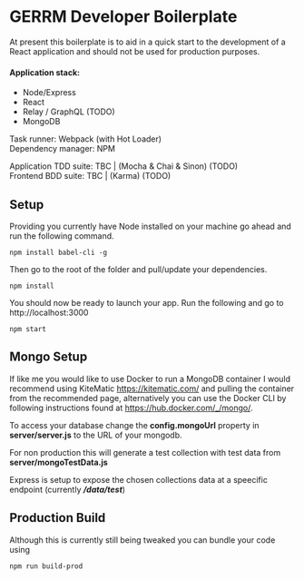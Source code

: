 # GERRM Developer Boilerplate

At present this boilerplate is to aid in a quick start to the development of a React application and should not be used for production purposes.

#### Application stack:
- Node/Express
- React
- Relay / GraphQL (TODO)
- MongoDB

Task runner: Webpack (with Hot Loader)  
Dependency manager: NPM

Application TDD suite: TBC | (Mocha & Chai & Sinon) (TODO)  
Frontend BDD suite: TBC | (Karma) (TODO)

## Setup
Providing you currently have Node installed on your machine go ahead and run the following command.
```
npm install babel-cli -g
```

Then go to the root of the folder and pull/update your dependencies.
```
npm install
```

You should now be ready to launch your app.
Run the following and go to http://localhost:3000
```
npm start  
```

## Mongo Setup
If like me you would like to use Docker to run a MongoDB container I would recommend using KiteMatic https://kitematic.com/
and pulling the container from the recommended page, alternatively you can use the Docker CLI by following instructions found at  https://hub.docker.com/_/mongo/.

To access your database change the **config.mongoUrl** property in **server/server.js** to the URL of your mongodb.

For non production this will generate a test collection with test data from **server/mongoTestData.js**

Express is setup to expose the chosen collections data at a speecific endpoint (currently ***/data/test***)

## Production Build

Although this is currently still being tweaked you can bundle your code using
```
npm run build-prod
```
